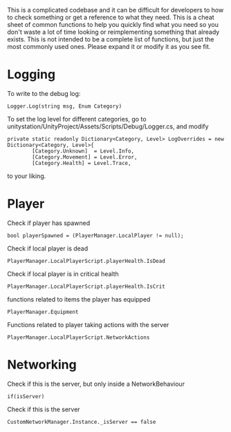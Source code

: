 This is a complicated codebase and it can be difficult for developers to how to check something or get a reference to what they need. This is a cheat sheet of common functions to help you quickly find what you need so you don't waste a lot of time looking or reimplementing something that already exists. This is not intended to be a complete list of functions, but just the most commonly used ones. Please expand it or modify it as you see fit.

# Logging

To write to the debug log:
```
Logger.Log(string msg, Enum Category)
```


To set the log level for different categories, go to unitystation/UnityProject/Assets/Scripts/Debug/Logger.cs, and modify 

```
private static readonly Dictionary<Category, Level> LogOverrides = new Dictionary<Category, Level>{
		[Category.Unknown]  = Level.Info,
		[Category.Movement] = Level.Error,
		[Category.Health] = Level.Trace, 
```
to your liking.

# Player
Check if player has spawned
```
bool playerSpawned = (PlayerManager.LocalPlayer != null);
```

Check if local player is dead
```
PlayerManager.LocalPlayerScript.playerHealth.IsDead
```
Check if local player is in critical health
```
PlayerManager.LocalPlayerScript.playerHealth.IsCrit
```

functions related to items the player has equipped
```
PlayerManager.Equipment
```

Functions related to player taking actions with the server
```
PlayerManager.LocalPlayerScript.NetworkActions
```

# Networking
Check if this is the server, but only inside a NetworkBehaviour
```
if(isServer)
```

Check if this is the server

```
CustomNetworkManager.Instance._isServer == false
```



